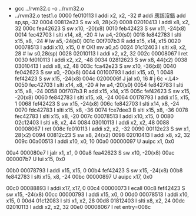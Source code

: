 + gcc ../rvm32.c -o ../rvm32.o
+ ../rvm32.o test1.o
0000 fe010113 I addi x2, x2, -32 # addi 應該沒錯 add sp,sp,-32
0004 00812e23 S sw x8, 28(x2)
0008 02010413 I addi x8, x2, 32
000c fea42623 S sw x10, -20(x8)
0010 feb42423 S sw x11, -24(x8)
0014 fec42703 I slti x14, x8, -20 # lw a4,-20(s0)
0018 fe842783 I slti x15, x8, -24 # lw a5,-24(s0)
001c 00f707b3 R add x15, x14, x15
0020 00078513 I addi x10, x15, 0 # OK! mv a0,a5
0024 01c12403 I slti x8, x2, 28  # lw s0,28(sp)
0028 02010113 I addi x2, x2, 32
002c 00008067 I ret
0030 fd010113 I addi x2, x2, -48
0034 02812623 S sw x8, 44(x2)
0038 03010413 I addi x8, x2, 48
003c fca42e23 S sw x10, -36(x8)
0040 fe042623 S sw x0, -20(x8)
0044 00100793 I addi x15, x0, 1
0048 fef42423 S sw x15, -24(x8)
004c 0200006f J jal x0, 16        # j 6c <.L4>
0050 fec42703 I slti x14, x8, -20 # lw a4,-20(s0)
0054 fe842783 I slti x15, x8, -24
0058 00f707b3 R add x15, x14, x15
005c fef42623 S sw x15, -20(x8)
0060 fe842783 I slti x15, x8, -24
0064 00178793 I addi x15, x15, 1
0068 fef42423 S sw x15, -24(x8)
006c fe842703 I slti x14, x8, -24
0070 fdc42783 I slti x15, x8, -36
0074 fce7dee3 B slti x15, x8, -36
0078 fec42783 I slti x15, x8, -20
007c 00078513 I addi x10, x15, 0
0080 02c12403 I slti x8, x2, 44
0084 03010113 I addi x2, x2, 48
0088 00008067 I ret
008c fe010113 I addi x2, x2, -32
0090 00112e23 S sw x1, 28(x2)
0094 00812c23 S sw x8, 24(x2)
0098 02010413 I addi x8, x2, 32
009c 00a00513 I addi x10, x0, 10
00a0 00000097 U auipc x1, 0x0

00a4 000080e7 I jalr x1, x1, 0
00a8 fea42623 S sw x10, -20(x8)
00ac 000007b7 U lui x15, 0x0

00b0 00078793 I addi x15, x15, 0
00b4 fef42423 S sw x15, -24(x8)
00b8 fe842783 I slti x15, x8, -24
00bc 00000897 U auipc x17, 0x0

00c0 00088893 I addi x17, x17, 0
00c4 00000073 I ecall
00c8 fef42423 S sw x15, -24(x8)
00cc 00000793 I addi x15, x0, 0
00d0 00078513 I addi x10, x15, 0
00d4 01c12083 I slti x1, x2, 28
00d8 01812403 I slti x8, x2, 24
00dc 02010113 I addi x2, x2, 32
00e0 00008067 I ret
entry=008c
